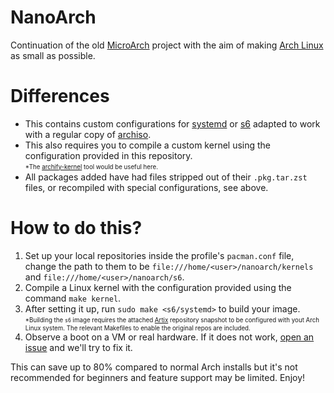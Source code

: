 # NanoArch
Continuation of the old [MicroArch](https://github.com/xiboon/microarch) project with the aim of making [Arch Linux](https://archlinux.org) as small as possible.

# Differences
- This contains custom configurations for [systemd](https://github.com/systemd/systemd) or [s6](https://github.com/skarnet/s6) adapted to work with a regular copy of [archiso](https://archlinux.org/packages/extra/any/archiso).
- This also requires you to compile a custom kernel using the configuration provided in this repository.<br>
<sub><sup>*The [archify-kernel](https://github.com/piotr25691/archify-kernel) tool would be useful here.</sub></sup>
- All packages added have had files stripped out of their `.pkg.tar.zst` files, or recompiled with special configurations, see above.

# How to do this?
1. Set up your local repositories inside the profile's `pacman.conf` file, change the path to them to be `file:///home/<user>/nanoarch/kernels` and `file:///home/<user>/nanoarch/s6`.
2. Compile a Linux kernel with the configuration provided using the command `make kernel`.
3. After setting it up, run `sudo make <s6/systemd>` to build your image.<br>
<sub><sup>*Building the `s6` image requires the attached [Artix](https://artixlinux.org) repository snapshot to be configured with yout Arch Linux system. The relevant Makefiles to enable the original repos are included.</sub></sup>
4. Observe a boot on a VM or real hardware. If it does not work, [open an issue](https://github.com/piotr25691/nanoarch/issues/new) and we'll try to fix it.

This can save up to 80% compared to normal Arch installs but it's not recommended for beginners and feature support may be limited. Enjoy!
